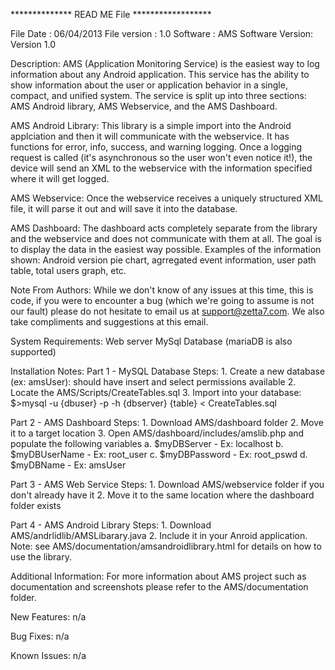 ************** READ ME File ******************

File Date 		: 06/04/2013
File version 	: 1.0
Software		: AMS
Software Version: Version 1.0

Description:
AMS (Application Monitoring Service) is the easiest way to log information about any Android application. This service has the ability to show information about the user or application behavior in a single, compact, and unified system. The service is split up into three sections: AMS Android library, AMS Webservice, and the AMS Dashboard. 


AMS Android Library:
This library is a simple import into the Android applciation and then it will communicate with the webservice. It has functions for error, info, success, and warning logging. Once a logging request is called (it's asynchronous so the user won't even notice it!), the device will send an XML to the webservice with the information specified where it will get logged.


AMS Webservice:
Once the webservice receives a uniquely structured XML file, it will parse it out and will save it into the database.

AMS Dashboard:
The dashboard acts completely separate from the library and the webservice and does not communicate with them at all. The goal is to display the data in the easiest way possible. Examples of the information shown: Android version pie chart, agrregated event information, user path table, total users graph, etc.

Note From Authors:
While we don't know of any issues at this time, this is code, if you were to encounter a bug (which we're going to assume is not our fault) please do not hesitate to email us at support@zetta7.com. We also take compliments and suggestions at this email.

System Requirements:
Web server
MySql Database (mariaDB is also supported)

Installation Notes:
Part 1 - MySQL Database
	Steps:
	1. Create a new database (ex: amsUser): should have insert and select permissions available
	2. Locate the AMS/Scripts/CreateTables.sql
	3. Import into your database: $>mysql -u {dbuser} -p -h {dbserver} {table} < CreateTables.sql

Part 2 - AMS Dashboard
	Steps:
	1. Download AMS/dashboard folder
	2. Move it to a target location
	3. Open AMS/dashboard/includes/amslib.php and populate the following variables
		a. $myDBServer 		- Ex: localhost
		b. $myDBUserName 	- Ex: root_user
		c. $myDBPassword 	- Ex: root_pswd
		d. $myDBName 		- Ex: amsUser

Part 3 - AMS Web Service
	Steps:
	1. Download AMS/webservice folder if you don't already have it
	2. Move it to the same location where the dashboard folder exists

Part 4 - AMS Android Library
	Steps:
	1. Download AMS/andrlidlib/AMSLibarary.java
	2. Include it in your Anroid application.
	Note: see AMS/documentation/amsandroidlibrary.html for details on how to use the library.

Additional Information:
For more information about AMS project such as documentation and screenshots please refer to the AMS/documentation folder.

New Features:
n/a

Bug Fixes:
n/a

Known Issues:
n/a
